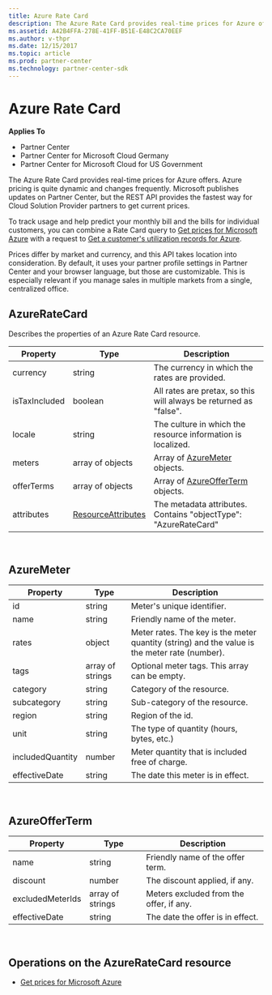 ```yaml
---
title: Azure Rate Card
description: The Azure Rate Card provides real-time prices for Azure offers.
ms.assetid: A42B4FFA-278E-41FF-B51E-E48C2CA70EEF
ms.author: v-thpr
ms.date: 12/15/2017
ms.topic: article
ms.prod: partner-center
ms.technology: partner-center-sdk
---
```


# Azure Rate Card


<span class="sidebar_heading" style="font-weight: bold;">Applies
To</span>

-   Partner Center
-   Partner Center for Microsoft Cloud Germany
-   Partner Center for Microsoft Cloud for US Government

The Azure Rate Card provides real-time prices for Azure offers. Azure
pricing is quite dynamic and changes frequently. Microsoft publishes
updates on Partner Center, but the REST API provides the fastest way for
Cloud Solution Provider partners to get current prices.

To track usage and help predict your monthly bill and the bills for
individual customers, you can combine a Rate Card query to [Get prices
for Microsoft Azure](get-prices-for-microsoft-azure.md) with a request
to [Get a customer's utilization records for
Azure](get-a-customer-s-utilization-record-for-azure.md).

Prices differ by market and currency, and this API takes location into
consideration. By default, it uses your partner profile settings in
Partner Center and your browser language, but those are customizable.
This is especially relevant if you manage sales in multiple markets from
a single, centralized office.

## <span id="AzureRateCard"></span><span id="azureratecard"></span><span id="AZURERATECARD"></span>AzureRateCard


Describes the properties of an Azure Rate Card resource.

| Property      | Type                                      | Description                                                       |
|---------------|-------------------------------------------|-------------------------------------------------------------------|
| currency      | string                                    | The currency in which the rates are provided.                     |
| isTaxIncluded | boolean                                   | All rates are pretax, so this will always be returned as "false". |
| locale        | string                                    | The culture in which the resource information is localized.       |
| meters        | array of objects                          | Array of [AzureMeter](#azuremeter) objects.                       |
| offerTerms    | array of objects                          | Array of [AzureOfferTerm](#azureofferterm) objects.               |
| attributes    | [ResourceAttributes](#resourceattributes) | The metadata attributes. Contains "objectType": "AzureRateCard"   |

 

## <span id="AzureMeter"></span><span id="azuremeter"></span><span id="AZUREMETER"></span>AzureMeter


| Property         | Type             | Description                                                                                   |
|------------------|------------------|-----------------------------------------------------------------------------------------------|
| id               | string           | Meter's unique identifier.                                                                    |
| name             | string           | Friendly name of the meter.                                                                   |
| rates            | object           | Meter rates. The key is the meter quantity (string) and the value is the meter rate (number). |
| tags             | array of strings | Optional meter tags. This array can be empty.                                                 |
| category         | string           | Category of the resource.                                                                     |
| subcategory      | string           | Sub-category of the resource.                                                                 |
| region           | string           | Region of the id.                                                                             |
| unit             | string           | The type of quantity (hours, bytes, etc.)                                                     |
| includedQuantity | number           | Meter quantity that is included free of charge.                                               |
| effectiveDate    | string           | The date this meter is in effect.                                                             |

 

## <span id="AzureOfferTerm"></span><span id="azureofferterm"></span><span id="AZUREOFFERTERM"></span>AzureOfferTerm


| Property         | Type             | Description                             |
|------------------|------------------|-----------------------------------------|
| name             | string           | Friendly name of the offer term.        |
| discount         | number           | The discount applied, if any.           |
| excludedMeterIds | array of strings | Meters excluded from the offer, if any. |
| effectiveDate    | string           | The date the offer is in effect.        |

 

## <span id="Operations_on_the_AzureRateCard_resource"></span><span id="operations_on_the_azureratecard_resource"></span><span id="OPERATIONS_ON_THE_AZURERATECARD_RESOURCE"></span>Operations on the AzureRateCard resource


-   [Get prices for Microsoft Azure](get-prices-for-microsoft-azure.md)

 

 




